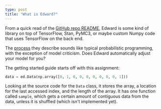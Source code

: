 ```yaml
---
type: post
title: "What is Edward?"
---
```


From a quick read of the [GitHub repo README](https://github.com/blei-lab/edward), Edward is some kind of library on top of TensorFlow, Stan, PyMC3, or maybe custom Numpy code that uses TensorFlow on the back end.

The [process](http://edwardlib.org/getting-started/) they describe sounds like typical probabilistic programming, with the exception of model criticism. Does Edward automatically adjust your model for you? 

The getting started guide starts off with this assignment:

```python
data = ed.Data(np.array([0, 1, 0, 0, 0, 0, 0, 0, 0, 1]))
```

Looking at the source code for the `Data` class, it stores the array, a location for the last accessed index, and the length of the array. It has one function called `sample`, which gets a certain amount of contiguous data from the data, unless it is shuffled (which isn't implemented yet).



